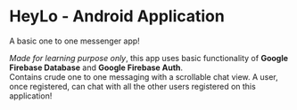 # HeyLo - Android Application
A basic one to one messenger app!

*Made for learning purpose only*, this app uses basic functionality of **Google Firebase Database** and **Google Firebase Auth**.</br>
Contains crude one to one messaging with a scrollable chat view.
A user, once registered, can chat with all the other users registered on this application!

